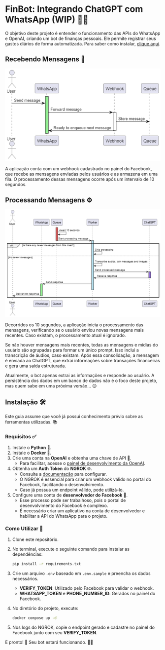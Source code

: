 # FinBot: Integrando ChatGPT com WhatsApp (WIP) 🤖💬

O objetivo deste projeto é entender o funcionamento das APIs do WhatsApp e OpenAI, criando um bot de finanças pessoais. Ele permite registrar seus gastos diários de forma automatizada. Para saber como instalar, [clique aqui](#instalacao).

## Recebendo Mensagens 📩

![Receiving Messages](assets/receiving-messages.png)

A aplicação conta com um webhook cadastrado no painel do Facebook, que recebe as mensagens enviadas pelos usuários e as armazena em uma fila. O processamento dessas mensagens ocorre após um intervalo de 10 segundos.

## Processando Mensagens ⚙️

![Processing Messages](assets/processing.png)

Decorridos os 10 segundos, a aplicação inicia o processamento das mensagens, verificando se o usuário enviou novas mensagens mais recentes. Caso existam, o processamento atual é ignorado.

Se não houver mensagens mais recentes, todas as mensagens e mídias do usuário são agrupadas para formar um único prompt. Isso inclui a transcrição de áudios, caso existam. Após essa consolidação, a mensagem é enviada ao ChatGPT, que extrai informações sobre transações financeiras e gera uma saída estruturada.

Atualmente, o bot apenas extrai as informações e responde ao usuário. A persistência dos dados em um banco de dados não é o foco deste projeto, mas quem sabe em uma próxima versão... 😉

## Instalação 🛠️

Este guia assume que você já possui conhecimento prévio sobre as ferramentas utilizadas. 📚

### Requisitos ✅

1. Instale o **Python** 🐍.
2. Instale o **Docker** 🐳.
3. Crie uma conta na **OpenAI** e obtenha uma chave de API 🔑.
   - Para facilitar, acesse o [painel de desenvolvimento da OpenAI](https://platform.openai.com/api-keys).
4. Obtenha um **Auth Token** do **NGROK** 🌐.
   - Consulte a [documentação](https://dashboard.ngrok.com/get-started/setup/windows) para configurar.
   - O NGROK é essencial para criar um webhook válido no portal do Facebook, facilitando o desenvolvimento.
   - Caso já possua um endpoint válido, pode utilizá-lo.
5. Configure uma conta de **desenvolvedor do Facebook** 📱.
   - Esse processo pode ser trabalhoso, pois o portal de desenvolvimento do Facebook é complexo.
   - É necessário criar um aplicativo na conta de desenvolvedor e habilitar a API do WhatsApp para o projeto.

### Como Utilizar 🚀

1. Clone este repositório.
2. No terminal, execute o seguinte comando para instalar as dependências:

   ```sh
   pip install -r requirements.txt
   ```

3. Crie um arquivo `.env` baseado em `.env.sample` e preencha os dados necessários.
   - **VERIFY\_TOKEN**: Utilizado pelo Facebook para validar o webhook.
   - **WHATSAPP\_TOKEN** e **PHONE\_NUMBER\_ID**: Gerados no painel do Facebook.
4. No diretório do projeto, execute:

   ```sh
   docker compose up -d
   ```

5. Nos logs do NGROK, copie o endpoint gerado e cadastre no painel do Facebook junto com seu **VERIFY\_TOKEN**.

E pronto! 🎉 Seu bot estará funcionando. 🤖🔥
